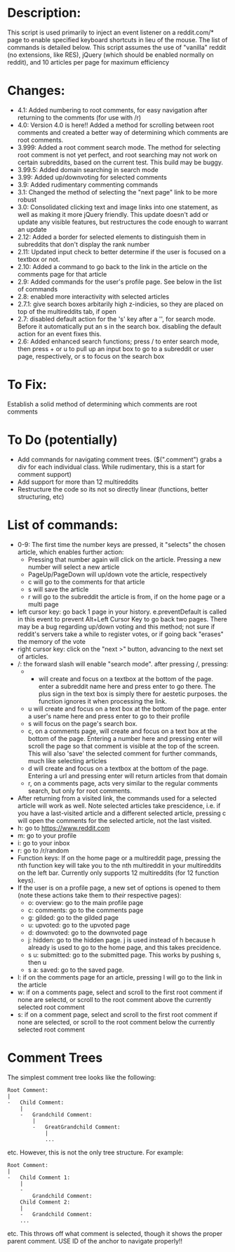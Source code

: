 
# Description:
 This script is used primarily to inject an event listener on a reddit.com/* page to enable specified keyboard shortcuts in lieu of the mouse. The list of commands is detailed below. This script assumes the use of "vanilla" reddit (no extensions, like RES), jQuery (which should be enabled normally on reddit), and 10 articles per page for maximum efficiency

# Changes:
* 4.1: Added numbering to root comments, for easy navigation after returning to the comments (for use with /r)
* 4.0: Version 4.0 is here!! Added a method for scrolling between root comments and created a better way of determining which comments are root comments.
* 3.999: Added a root comment search mode. The method for selecting root comment is not yet perfect, and root searching may not work on certain subreddits, based on the current test. This build may be buggy.
* 3.99.5: Added domain searching in search mode
* 3.99: Added up/downvoting for selected comments
* 3.9: Added rudimentary commenting commands
* 3.1: Changed the method of selecting the "next page" link to be more robust
* 3.0: Consolidated clicking text and image links into one statement, as well as making it more jQuery friendly. This update doesn't add or update any visible features, but restructures the code enough to warrant an update
* 2.12: Added a border for selected elements to distinguish them in subreddits that don't display the rank number
* 2.11: Updated input check to better determine if the user is focused on a textbox or not.
* 2.10: Added a command to go back to the link in the article on the comments page for that article
* 2.9: Added commands for the user's profile page. See below in the list of commands
* 2.8: enabled more interactivity with selected articles
* 2.7.1: give search boxes arbitarily high z-indicies, so they are placed on top of the multireddits tab, if open
* 2.7: disabled default action for the 's' key after a '\', for search mode. Before it automatically put an s in the search box. disabling the default action for an event fixes this.
* 2.6: Added enhanced search functions; press / to enter search mode, then press + or u to pull up an input box to go to a subreddit or user page, respectively, or s to focus on the search box

# To Fix:
  Establish a solid method of determining which comments are root comments


# To Do (potentially)
* Add commands for navigating comment trees. ($(".comment") grabs a div for each individual class. While rudimentary, this is a start for comment support)
* Add support for more than 12 multireddits
* Restructure the code so its not so directly linear (functions, better structuring, etc)


# List of commands:
* 0-9: The first time the number keys are pressed, it "selects" the chosen article, which enables further action:
	* Pressing that number again will click on the article. Pressing a new number will select a new article
	* PageUp/PageDown will up/down vote the article, respectively
	* c will go to the comments for that article
	* s will save the article
	* r will go to the subreddit the article is from, if on the home page or a multi page
* left cursor key: go back 1 page in your history. e.preventDefault is called in this event to prevent Alt+Left Cursor Key to go back two pages. There may be a bug regarding up/down voting and this method; not sure if reddit's servers take a while to register votes, or if going back "erases" the memory of the vote
* right cursor key: click on the "next >" button, advancing to the next set of articles.
* /: the forward slash will enable "search mode". after pressing /, pressing:
	* + will create and focus on a textbox at the bottom of the page. enter a subreddit name here and press enter to go there. The plus sign in the text box is simply there for aestetic purposes. the function ignores it when processing the link.
	* u will create and focus on a text box at the bottom of the page. enter a user's name here and press enter to go to their profile
	* s will focus on the page's search box.
	* c, on a comments page, will create and focus on a text box at the bottom of the page. Entering a number here and pressing enter will scroll the page so that comment is visible at the top of the screen. This will also 'save' the selected comment for further commands, much like selecting articles
	* d will create and focus on a textbox at the bottom of the page. Entering a url and pressing enter will return articles from that domain
	* r, on a comments page, acts very similar to the regular comments search, but only for root comments.
* After returning from a visited link, the commands used for a selected article will work as well. Note selected articles take prescidence, i.e. if you have a last-visited article and a different selected article, pressing c will open the comments for the selected article, not the last visited.
* h: go to https://www.reddit.com
* m: go to your profile
* i: go to your inbox
* r: go to /r/random
* Function keys: If on the home page or a multireddit page, pressing the nth function key will take you to the nth multireddit in your multireddits on the left bar. Currently only supports 12 multireddits (for 12 function keys).
* If the user is on a profile page, a new set of options is opened to them (note these actions take them to *their* respective pages):
	* o: overview: go to the main profile page
	* c: comments: go to the comments page
	* g: gilded: go to the gilded page
	* u: upvoted: go to the upvoted page
	* d: downvoted: go to the downvoted page
	* j: hidden: go to the hidden page. j is used instead of h because h already is used to go to the home page, and this takes precidence.
	* s u: submitted: go to the submitted page. This works by pushing s, then u
	* s a: saved: go to the saved page.
* l: if on the comments page for an article, pressing l will go to the link in the article
* w: if on a comments page, select and scroll to the first root comment if none are selectd, or scroll to the root comment above the currently selected root comment
* s: if on a comment page, select and scroll to the first root comment if none are selected, or scroll to the root comment below the currently selected root comment



# Comment Trees
The simplest comment tree looks like the following:

	Root Comment:
	|
	-	Child Comment:
		|
		-	Grandchild Comment:
			| 
			-	GreatGrandchild Comment:
				|
				...
etc.
However, this is not the only tree structure. For example:

	Root Comment:
	|
	-	Child Comment 1:
		|
		-
			Grandchild Comment:
		Child Comment 2: 
		|
		-	Grandchild Comment:
		...

etc. This throws off what comment is selected, though it shows the proper parent comment. USE ID of the anchor to navigate properly!!
